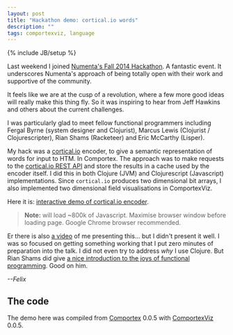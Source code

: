 ```yaml
---
layout: post
title: "Hackathon demo: cortical.io words"
description: ""
tags: comportexviz, language
---
```

{% include JB/setup %}


Last weekend I joined [Numenta's Fall 2014
Hackathon](http://www.meetup.com/numenta/events/202402962/). A
fantastic event. It underscores Numenta's approach of being totally
open with their work and supportive of the community.

It feels like we are at the cusp of a revolution, where a few more
good ideas will really make this thing fly. So it was inspiring to
hear from Jeff Hawkins and others about the current challenges. 

I was particularly glad to meet fellow functional programmers
including Fergal Byrne (system designer and Clojurist), Marcus Lewis
(Clojurist / Clojurescripter), Rian Shams (Racketeer) and Eric
McCarthy (Lisper).

My hack was a [cortical.io](cortical.io) encoder, to give a semantic
representation of words for input to HTM. In Comportex. The approach
was to make requests to the [cortical.io REST
API](http://www.cortical.io/developers_apidocumentation.html) and
store the results in a cache used by the encoder itself. I did this in
both Clojure (JVM) and Clojurescript (Javascript) implementations.
Since `cortical.io` produces two dimensional bit arrays, I also
implemented two dimensional field visualisations in ComportexViz.

Here it is: [interactive demo of cortical.io
encoder](/assets/2014-10-27/cortical_io.html).

> __Note:__ will load ~800k of Javascript. Maximise browser window
> before loading page. Google Chrome browser recommended.

Er there is also [a video](http://www.youtube.com/watch?v=hE6alw_HHrk)
of me presenting this... but I didn't present it well. I was so
focused on getting something working that I put zero minutes of
preparation into the talk. I did not even try to address *why* I use
Clojure. But Rian Shams did give [a nice introduction to the joys of
functional programming](http://www.youtube.com/watch?v=Zz5fFAEYKHc).
Good on him.


*--Felix*


## The code

The demo here was compiled from
[Comportex](https://github.com/nupic-community/comportex/) 0.0.5 with
[ComportexViz](https://github.com/nupic-community/comportexviz/) 0.0.5.
